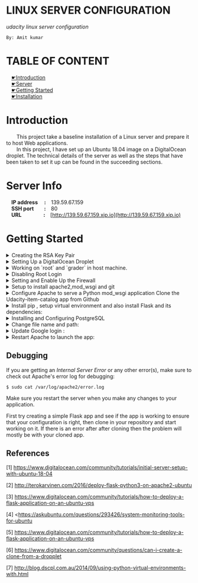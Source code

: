 # LINUX SERVER CONFIGURATION
*udacity linux server configuration*  
```
By: Amit kumar
```
# TABLE OF CONTENT
&emsp;[&#x261B;Introduction](#introduction)  
&emsp;[&#x261B;Server](#server-info)  
&emsp;[&#x261B;Getting Started](#getting-started)  
&emsp;[&#x261B;Installation](#installation)

# Introduction
&emsp;&emsp;This project take a baseline installation of a Linux server and prepare it to host Web applications.  
&emsp;&emsp;In this project, I have set up an Ubuntu 18.04 image on a DigitalOcean droplet. The technical details of the server as well as the steps that have been taken to set it up can be found in the succeeding sections.
# Server Info
&emsp;**IP address&emsp;&nbsp;:**&emsp;139.59.67.159  
&emsp;**SSH port&emsp;&emsp;:**&emsp;80  
&emsp;**URL&emsp;&emsp;&emsp;&emsp;&nbsp;:**&emsp;[http://139.59.67.159.xip.io](http://139.59.67.159.xip.io)  
# Getting Started
<details>
<summary>Creating the RSA Key Pair</summary>

+ make directory and move:  
  ```console
   $ mkdir ~/.ssh
   $ cd ~/.ssh
   ```
+ To generate a key pair, run the following command:  
  ```console
   $ ssh-keygen
   ```
+ The whole process would look like this:
  ```
  Generating public/private rsa key pair.
  Enter file in which to save the key (/c/Users/GANAVI-PC/.ssh/id_rsa): item
  Enter passphrase (empty for no passphrase):
  Enter same passphrase again:
  Your identification has been saved in item.
  Your public key has been saved in item.pub.
  The key fingerprint is:
  SHA256:GgXdnbdJ7h6vfYt0Q9OmhfQN1R7oL8Axu+cn1TSmwgk
  ```

</details>

<details>
<summary>Setting Up a DigitalOcean Droplet</summary>

+ Log in or create an account on [DigtalOcean](https://cloud.digitalocean.com/login).
+ Go to the Dashboard, and click **Create Droplet**.
+ Choose **Ubuntu 18.04 x64** image from the list of given images.
+ Choose a preferred size. In this project, I have chosen the **1GB/1 vCPU/25GB** configuration.
+ In the section **Add Your SSH Keys**, paste the content of your public key, `item.pub`:
+ Click **Create** to create the droplet. This will take some time to complete. After the droplet has been created successfully, a public IP address will be assigned. In this project, the public IPv4 address that I have been assigned is `139.59.67.159`.

</details>

<details>
<summary>Working on `root` and `grader` in host machine.</summary>

+ you can now log into the server as `root`
  ```console
  ssh root@139.59.67.159
  ```
+ Updating the System
  ```
  # apt update && apt upgrade
  ```
+ Open the `/etc/ssh/sshd_config` file with `nano` or any other text editor of your choice:
  ```
   # nano /etc/ssh/sshd_config
   ```
+ Restart the SSH server to reflect those changes:
   ```
   # service ssh restart
   ```
+ To configure the timezone to use UTC, run the following command:
  ```
  # dpkg-reconfigure tzdata
  ```
+ Creating the User `grader`
  ```
  # adduser grader
  ```
+ Adding `grader` to the Group `sudo`
  ```
  # usermod -aG sudo grader
  ```
+ Run the following command also to eliminate errors.
  ```
  $ sudo nano /etc/sudoers.d/grader
  ```
  then add ```grader ALL=(ALL:ALL) ALL``` to the file then save and quit.
+ log into the account of the user `grader` from your virtual server:
  ```
  # su - grader
  ```
+ Now enter the following commands to allow SSH access to the user `grader`:
  ```
  $ mkdir .ssh
  $ chmod 700 .ssh
  $ touch .ssh/authorized_keys
  $ nano .ssh/authorized_keys
  ```
  after paste public key from ~/.ssh/item.public
+ restrict the access for other users
  ```
  $ chmod 644 authorized_keys
  ```

</details>

<details>
<summary>Disabling Root Login</summary>

+ Run following command:
  ```
  $ exit
  $ $ ssh root@139.59.67.159 -p 2200
  # nano /etc/ssh/sshd_config
  # service ssh restart
  ```

</details>

<details>
<summary>Setting and Enable Up the Firewall</summary>

+ Run following command:
  ```
  # sudo ufw allow 2200/tcp
  # sudo ufw allow 80/tcp
  # sudo ufw allow 123/udp
  # sudo ufw enable
  ```

</details>

<details>
<summary>Setup to install apache2,mod_wsgi and git</summary>

+ Run following command:
  ```
  $ sudo apt-get update
  $ sudo apt-get install apache2
  $ sudo apt-get install libapache2-mod-wsgi python-dev
  $ sudo a2enmod wsgi
  $ sudo service apache2 start
  $ sudo apt-get install git
  ```

</details>

<details>
<summary>Configure Apache to serve a Python mod_wsgi application
Clone the Udacity-item-catalog app from Github</summary>

+ Run following command:
  ```
  $ cd /var/www
  $ sudo mkdir catalog
  $ sudo chown -R grader:grader catalog
  $ cd catalog
  $ git clone https://github.com/Amit2197/Linux-sever-configuration.git
  ```
+ To make .git directory is not publicly accessible via a browser, create a .htaccess file in the .git folder and put the following in this file:
  ```
  RedirectMatch 404 /\.git
  ```

</details>

<details>
<summary>Install pip , setup virtual environment and also install Flask and its dependencies:</summary>

+ Run following command:
  ```
  $ sudo apt-get install python-pip
  $ sudo pip install virtualenv
  $ sudo virtualenv venv
  $ source venv/bin/activate(Rest of the commands should be excecuted in the virtual environment)
  $ sudo chmod -R 777 venv
  $ sudo pip install -r catalog/requirements.txt
  ```

+ Install Python's PostgreSQL adapter psycopg2:
  ```
  $ sudo apt-get install python-psycopg2
  ```

+ Configure and Enable a New Virtual Host
  ```
  $ sudo nano /etc/apache2/sites-available/catalog.conf
  ```
+ Add the following content:
  ```
  <VirtualHost *:80>
    ServerName 139.59.67.159
    ServerAlias 139.59.67.159.xip.io
    ServerAdmin grader@139.59.67.159
    WSGIDaemonProcess catalog python-path=/var/www/catalog:/var/www/catalog/venv/lib/python2.7/site-packages
    WSGIProcessGroup catalog
    WSGIScriptAlias / /var/www/catalog/catalog.wsgi
    <Directory /var/www/catalog/Item_Catalog_Application/>
        Order allow,deny
        Allow from all
    </Directory>
    Alias /static /var/www/catalog/Item_Catalog_Application/static
    <Directory /var/www/catalog/Item_Catalog_Application/static/>
       Order allow,deny
       Allow from all
    </Directory>
    ErrorLog ${APACHE_LOG_DIR}/error.log
    LogLevel warn
    CustomLog ${APACHE_LOG_DIR}/access.log combined
  </VirtualHost>
  ```
+ Enable the new virtual host:
  ```
  $ sudo a2ensite catalog
  ```
+ Create and configure the .wsgi File
  ```
  $ cd /var/www/catalog/
  $ sudo nano catalog.wsgi
  ```

+ Add the following content:
  ```
  import sys
  import logging
  logging.basicConfig(stream=sys.stderr)
  sys.path.insert(0, "/var/www/catalog/")
  from Item_Catalog_Application import app as application
  application.secret_key = 'secret'
  ```

</details>

<details>
<summary>Installing and Configuring PostgreSQL</summary>

+ Install some necessary Python packages for working with PostgreSQL:
  ```
  $ sudo apt-get install libpq-dev python-dev.
  ```

+ Install PostgreSQL:
  ```
  $ sudo apt-get install postgresql postgresql-contrib
  ```

+ connect to the database by using postgres username with:
  ```
  $ sudo -u postgres psql
  ```

+ Create a new user called 'catalog' with his password:
  ```
  # CREATE USER catalog WITH PASSWORD 'catalog';
  ```
+ Give catalog user the CREATEDB permission:
  ```
  # ALTER USER catalog CREATEDB;
  ```
+ Create the 'catalog' database owned by catalog user:
  ```
  # CREATE DATABASE catalog WITH OWNER catalog;
  ```
+ Connect to the database:
  ```
  # \c catalog
  ```
+ Revoke all the rights:
  ```
  # REVOKE ALL ON SCHEMA public FROM public;
  ```
+ Lock down the permissions to only let catalog role create tables:
  ```
  # GRANT ALL ON SCHEMA public TO catalog;
  ```
+ Log out from PostgreSQL:
  ```
  # \q
  ```
+ Edit the moredata.py and database.py file:
+ Change engine = create_engine('sqlite:///menu.db') to engine = create_engine('postgresql://catalog:catalog@localhost/catalog')

</details>

<details>
<summary>Change file name and path:</summary>

+ change file name application.py to &#95;&#95;init&#95;&#95;.py
+ change path client_secrets.json to /var/www/catalo/Item_Catalog_Application/client_secrets.json in &#95;&#95;init&#95;&#95;.py

</details>

<details>
<summary> Update Google login :</summary>

+ Go to Google Dev Console
+ Sign up or Login if prompted
+ Go to Credentials
+ Select Create Crendentials > OAuth Client ID
+ Select Web application
+ Enter name 'Item-Catalog'
+ Authorized JavaScript origins = 'http://139.59.67.159.xip.io'
+ Authorized redirect URIs = 'http://139.59.67.159.xip.io/login' && 'http://139.59.67.159.xip.io/gconnect'
+ Select Create
+ Copy the Client ID and paste it into the data-clientid in login.html
+ On the Dev Console Select Download JSON
+ Rename JSON file to client_secrets.json
+ Place JSON file in Item_Catalog_Application directory that you cloned from here.

</details>

<details>
<summary>Restart Apache to launch the app:</summary>

 ```
 $ sudo service apache2 restart
 ```

 </details>

## Debugging

If you are getting an _Internal Server Error_ or any other error(s), make sure to check out Apache's error log for debugging:

```
$ sudo cat /var/log/apache2/error.log
```
Make sure  you restart the server when you make any changes to your application.


First try creating a simple Flask app and see if the app is working to ensure that your configuration is right, then clone in your repository and start working on it. If there is an error after after cloning then the problem will mostly be with your cloned app.

## References

[1] <https://www.digitalocean.com/community/tutorials/initial-server-setup-with-ubuntu-18-04>

[2] <http://terokarvinen.com/2016/deploy-flask-python3-on-apache2-ubuntu>

[3] <https://www.digitalocean.com/community/tutorials/how-to-deploy-a-flask-application-on-an-ubuntu-vps>

[4] <https://askubuntu.com/questions/293426/system-monitoring-tools-for-ubuntu

[5] <https://www.digitalocean.com/community/tutorials/how-to-deploy-a-flask-application-on-an-ubuntu-vps>

[6] <https://www.digitalocean.com/community/questions/can-i-create-a-clone-from-a-dropplet>

[7] <http://blog.dscpl.com.au/2014/09/using-python-virtual-environments-with.html>
